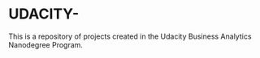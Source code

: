 # UDACITY-
This is a repository of projects created in the Udacity Business Analytics Nanodegree Program.
